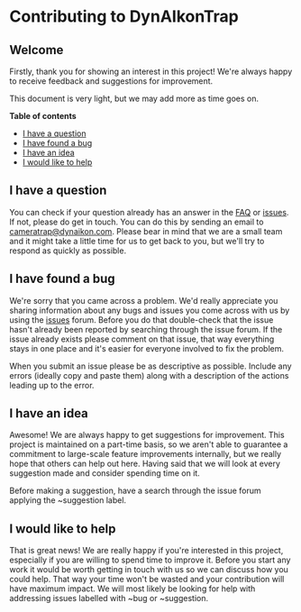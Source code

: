 # Contributing to DynAIkonTrap
## Welcome
Firstly, thank you for showing an interest in this project! We're always happy to receive feedback and suggestions for improvement.

This document is very light, but we may add more as time goes on.

**Table of contents**
- [I have a question](#i-have-a-question)
- [I have found a bug](#i-have-found-a-bug)
- [I have an idea](#i-have-an-idea)
- [I would like to help](#i-would-like-to-help)

## I have a question
You can check if your question already has an answer in the [FAQ](https://gitlab.dynaikon.com/c4c/dynaikontrap#faq) or [issues](https://gitlab.dynaikon.com/c4c/dynaikontrap/issues). If not, please do get in touch. You can do this by sending an email to cameratrap@dynaikon.com. Please bear in mind that we are a small team and it might take a little time for us to get back to you, but we'll try to respond as quickly as possible.

## I have found a bug
We're sorry that you came across a problem. We'd really appreciate you sharing information about any bugs and issues you come across with us by using the [issues](https://gitlab.dynaikon.com/c4c/dynaikontrap/issues) forum. Before you do that double-check that the issue hasn't already been reported by searching through the issue forum. If the issue already exists please comment on that issue, that way everything stays in one place and it's easier for everyone involved to fix the problem.

When you submit an issue please be as descriptive as possible. Include any errors (ideally copy and paste them) along with a description of the actions leading up to the error.

## I have an idea
Awesome! We are always happy to get suggestions for improvement. This project is maintained on a part-time basis, so we aren't able to guarantee a commitment to large-scale feature improvements internally, but we really hope that others can help out here. Having said that we will look at every suggestion made and consider spending time on it.

Before making a suggestion, have a search through the issue forum applying the ~suggestion label.

## I would like to help
That is great news! We are really happy if you're interested in this project, especially if you are willing to spend time to improve it. Before you start any work it would be worth getting in touch with us so we can discuss how you could help. That way your time won't be wasted and your contribution will have maximum impact. We will most likely be looking for help with addressing issues labelled with ~bug or ~suggestion.
